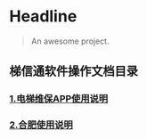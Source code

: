 # Headline

> An awesome project.
## 梯信通软件操作文档目录
###  [1.电梯维保APP使用说明](./电梯维保APP使用说明.md)
### [2.合肥使用说明](./合肥使用说明.md)
